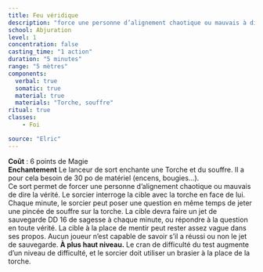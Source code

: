 ```yaml
---
title: Feu véridique
description: "force une personne d’alignement chaotique ou mauvais à dire la vérité"
school: Abjuration
level: 1
concentration: false
casting_time: "1 action"
duration: "5 minutes"
range: "5 mètres"
components:
  verbal: true
  somatic: true
  material: true
  materials: "Torche, souffre"
ritual: true
classes:
    - Foi

source: "Elric"
---
```

**Coût** : 6 points de Magie  
**Enchantement** Le lanceur de sort enchante une Torche et du souffre. Il a pour cela besoin de 30 po de matériel (encens, bougies...).  
Ce sort permet de forcer une personne d’alignement chaotique ou mauvais de dire la vérité. Le sorcier interroge la cible avec la torche en face de lui. Chaque minute, le sorcier peut poser une question en même temps de jeter une pincée de souffre sur la torche. La cible devra faire un jet de sauvegarde DD 16 de sagesse à chaque minute, ou répondre à la question en toute vérité. La cible à la place de mentir peut rester assez vague dans ses propos. Aucun joueur n’est capable de savoir s’il a réussi ou non le jet de sauvegarde.
**À plus haut niveau.** Le cran de difficulté du test augmente d’un niveau de difficulté, et le sorcier doit utiliser un brasier à la place de la torche.  
